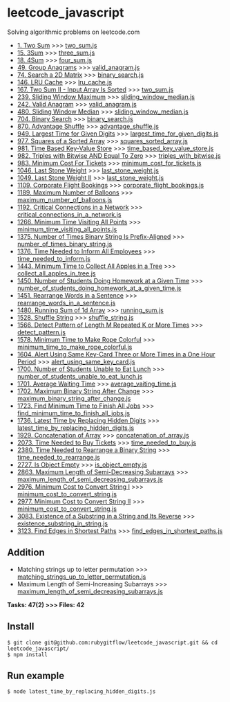 # leetcode_javascript
Solving algorithmic problems on leetcode.com

- [1. Two Sum](https://leetcode.com/problems/two-sum/) >>> [two_sum.js](https://github.com/rubygitflow/leetcode_javascript/blob/master/two_sum.js)
- [15. 3Sum](https://leetcode.com/problems/3sum/) >>> [three_sum.js](https://github.com/rubygitflow/leetcode_javascript/blob/master/three_sum.js)
- [18. 4Sum](https://leetcode.com/problems/4sum/) >>> [four_sum.js](https://github.com/rubygitflow/leetcode_javascript/blob/master/four_sum.js)
- [49. Group Anagrams](https://leetcode.com/problems/group-anagrams/) >>> [valid_anagram.js](https://github.com/rubygitflow/leetcode_javascript/blob/master/valid_anagram.js)
- [74. Search a 2D Matrix](https://leetcode.com/problems/search-a-2d-matrix/) >>> [binary_search.js](https://github.com/rubygitflow/leetcode_javascript/blob/master/binary_search.js)
- [146. LRU Cache](https://leetcode.com/problems/lru-cache/) >>> [lru_cache.js](https://github.com/rubygitflow/leetcode_javascript/blob/master/lru_cache.js)
- [167. Two Sum II - Input Array Is Sorted](https://leetcode.com/problems/two-sum-ii-input-array-is-sorted/) >>> [two_sum.js](https://github.com/rubygitflow/leetcode_javascript/blob/master/two_sum.js)
- [239. Sliding Window Maximum](https://leetcode.com/problems/sliding-window-maximum/) >>> [sliding_window_median.js](https://github.com/rubygitflow/leetcode_javascript/blob/master/sliding_window_median.js)
- [242. Valid Anagram](https://leetcode.com/problems/valid-anagram/) >>> [valid_anagram.js](https://github.com/rubygitflow/leetcode_javascript/blob/master/valid_anagram.js)
- [480. Sliding Window Median](https://leetcode.com/problems/sliding-window-median/) >>> [sliding_window_median.js](https://github.com/rubygitflow/leetcode_javascript/blob/master/sliding_window_median.js)
- [704. Binary Search](https://leetcode.com/problems/binary-search/) >>> [binary_search.js](https://github.com/rubygitflow/leetcode_javascript/blob/master/binary_search.js)
- [870. Advantage Shuffle](https://leetcode.com/problems/advantage-shuffle/) >>> [advantage_shuffle.js](https://github.com/rubygitflow/leetcode_javascript/blob/master/advantage_shuffle.js)
- [949. Largest Time for Given Digits](https://leetcode.com/problems/largest-time-for-given-digits/) >>> [largest_time_for_given_digits.js](https://github.com/rubygitflow/leetcode_javascript/blob/master/largest_time_for_given_digits.js)
- [977. Squares of a Sorted Array](https://leetcode.com/problems/squares-of-a-sorted-array/) >>> [squares_sorted_array.js](https://github.com/rubygitflow/leetcode_javascript/blob/master/squares_sorted_array.js)
- [981. Time Based Key-Value Store](https://leetcode.com/problems/time-based-key-value-store/) >>> [time_based_key_value_store.js](https://github.com/rubygitflow/leetcode_javascript/blob/master/time_based_key_value_store.js)
- [982. Triples with Bitwise AND Equal To Zero](https://leetcode.com/problems/triples-with-bitwise-and-equal-to-zero/) >>> [triples_with_bitwise.js](https://github.com/rubygitflow/leetcode_javascript/blob/master/triples_with_bitwise.js)
- [983. Minimum Cost For Tickets](https://leetcode.com/problems/minimum-cost-for-tickets/) >>> [minimum_cost_for_tickets.js](https://github.com/rubygitflow/leetcode_javascript/blob/master/minimum_cost_for_tickets.js)
- [1046. Last Stone Weight](https://leetcode.com/problems/last-stone-weight/) >>> [last_stone_weight.js](https://github.com/rubygitflow/leetcode_javascript/blob/master/last_stone_weight.js)
- [1049. Last Stone Weight II](https://leetcode.com/problems/last-stone-weight-ii/) >>> [last_stone_weight.js](https://github.com/rubygitflow/leetcode_javascript/blob/master/last_stone_weight.js)
- [1109. Corporate Flight Bookings](https://leetcode.com/problems/corporate-flight-bookings/) >>> [corporate_flight_bookings.js](https://github.com/rubygitflow/leetcode_javascript/blob/master/corporate_flight_bookings.js)
- [1189. Maximum Number of Balloons](https://leetcode.com/problems/maximum-number-of-balloons/) >>> [maximum_number_of_balloons.js](https://github.com/rubygitflow/leetcode_javascript/blob/master/maximum_number_of_balloons.js)
- [1192. Critical Connections in a Network](https://leetcode.com/problems/critical-connections-in-a-network/) >>> [critical_connections_in_a_network.js](https://github.com/rubygitflow/leetcode_javascript/blob/master/critical_connections_in_a_network.js)
- [1266. Minimum Time Visiting All Points](https://leetcode.com/problems/minimum-time-visiting-all-points/) >>> [minimum_time_visiting_all_points.js](https://github.com/rubygitflow/leetcode_javascript/blob/master/minimum_time_visiting_all_points.js)
- [1375. Number of Times Binary String Is Prefix-Aligned](https://leetcode.com/problems/number-of-times-binary-string-is-prefix-aligned/) >>> [number_of_times_binary_string.js](https://github.com/rubygitflow/leetcode_javascript/blob/master/number_of_times_binary_string.js)
- [1376. Time Needed to Inform All Employees](https://leetcode.com/problems/time-needed-to-inform-all-employees/) >>> [time_needed_to_inform.js](https://github.com/rubygitflow/leetcode_javascript/blob/master/time_needed_to_inform.js)
- [1443. Minimum Time to Collect All Apples in a Tree](https://leetcode.com/problems/minimum-time-to-collect-all-apples-in-a-tree/) >>> [collect_all_apples_in_tree.js](https://github.com/rubygitflow/leetcode_javascript/blob/master/collect_all_apples_in_tree.js)
- [1450. Number of Students Doing Homework at a Given Time](https://leetcode.com/problems/number-of-students-doing-homework-at-a-given-time/) >>> [number_of_students_doing_homework_at_a_given_time.js](https://github.com/rubygitflow/leetcode_javascript/blob/master/number_of_students_doing_homework_at_a_given_time.js)
- [1451. Rearrange Words in a Sentence](https://leetcode.com/problems/rearrange-words-in-a-sentence/) >>> [rearrange_words_in_a_sentence.js](https://github.com/rubygitflow/leetcode_javascript/blob/master/rearrange_words_in_a_sentence.js)
- [1480. Running Sum of 1d Array](https://leetcode.com/problems/running-sum-of-1d-array/) >>> [running_sum.js](https://github.com/rubygitflow/leetcode_javascript/blob/master/running_sum.js)
- [1528. Shuffle String](https://leetcode.com/problems/shuffle-string/) >>> [shuffle_string.js](https://github.com/rubygitflow/leetcode_javascript/blob/master/shuffle_string.js)
- [1566. Detect Pattern of Length M Repeated K or More Times](https://leetcode.com/problems/detect-pattern-of-length-m-repeated-k-or-more-times/) >>> [detect_pattern.js](https://github.com/rubygitflow/leetcode_javascript/blob/master/detect_pattern.js)
- [1578. Minimum Time to Make Rope Colorful](https://leetcode.com/problems/minimum-time-to-make-rope-colorful/) >>> [minimum_time_to_make_rope_colorful.js](https://github.com/rubygitflow/leetcode_javascript/blob/master/minimum_time_to_make_rope_colorful.js)
- [1604. Alert Using Same Key-Card Three or More Times in a One Hour Period](https://leetcode.com/problems/alert-using-same-key-card-three-or-more-times-in-a-one-hour-period/) >>> [alert_using_same_key_card.js](https://github.com/rubygitflow/leetcode_javascript/blob/master/alert_using_same_key_card.js)
- [1700. Number of Students Unable to Eat Lunch](https://leetcode.com/problems/number-of-students-unable-to-eat-lunch/) >>> [number_of_students_unable_to_eat_lunch.js](https://github.com/rubygitflow/leetcode_javascript/blob/master/number_of_students_unable_to_eat_lunch.js)
- [1701. Average Waiting Time](https://leetcode.com/problems/average-waiting-time/) >>> [average_vaiting_time.js](https://github.com/rubygitflow/leetcode_javascript/blob/master/average_vaiting_time.js)
- [1702. Maximum Binary String After Change](https://leetcode.com/problems/maximum-binary-string-after-change/) >>> [maximum_binary_string_after_change.js](https://github.com/rubygitflow/leetcode_javascript/blob/master/maximum_binary_string_after_change.js)
- [1723. Find Minimum Time to Finish All Jobs](https://leetcode.com/problems/find-minimum-time-to-finish-all-jobs/) >>> [find_minimum_time_to_finish_all_jobs.js](https://github.com/rubygitflow/leetcode_javascript/blob/master/find_minimum_time_to_finish_all_jobs.js)
- [1736. Latest Time by Replacing Hidden Digits](https://leetcode.com/problems/latest-time-by-replacing-hidden-digits/) >>> [latest_time_by_replacing_hidden_digits.js](https://github.com/rubygitflow/leetcode_javascript/blob/master/latest_time_by_replacing_hidden_digits.js)
- [1929. Concatenation of Array](https://leetcode.com/problems/concatenation-of-array/) >>> [concatenation_of_array.js](https://github.com/rubygitflow/leetcode_javascript/blob/master/concatenation_of_array.js)
- [2073. Time Needed to Buy Tickets](https://leetcode.com/problems/time-needed-to-buy-tickets/) >>> [time_needed_to_buy.js](https://github.com/rubygitflow/leetcode_javascript/blob/master/time_needed_to_buy.js)
- [2380. Time Needed to Rearrange a Binary String](https://leetcode.com/problems/time-needed-to-rearrange-a-binary-string/) >>> [time_needed_to_rearrange.js](https://github.com/rubygitflow/leetcode_javascript/blob/master/time_needed_to_rearrange.js)
- [2727. Is Object Empty](https://leetcode.com/problems/is-object-empty/) >>> [is_object_empty.js](https://github.com/rubygitflow/leetcode_javascript/blob/master/is_object_empty.js)
- [2863. Maximum Length of Semi-Decreasing Subarrays](https://leetcode.com/problems/maximum-length-of-semi-decreasing-subarrays/) >>> [maximum_length_of_semi_decreasing_subarrays.js](https://github.com/rubygitflow/leetcode_javascript/blob/master/maximum_length_of_semi_decreasing_subarrays.js)
- [2976. Minimum Cost to Convert String I](https://leetcode.com/problems/minimum-cost-to-convert-string-i/) >>> [minimum_cost_to_convert_string.js](https://github.com/rubygitflow/leetcode_javascript/blob/master/minimum_cost_to_convert_string.js)
- [2977. Minimum Cost to Convert String II](https://leetcode.com/problems/minimum-cost-to-convert-string-ii/) >>> [minimum_cost_to_convert_string.js](https://github.com/rubygitflow/leetcode_javascript/blob/master/minimum_cost_to_convert_string.js)
- [3083. Existence of a Substring in a String and Its Reverse](https://leetcode.com/problems/existence-of-a-substring-in-a-string-and-its-reverse/) >>> [existence_substring_in_string.js](https://github.com/rubygitflow/leetcode_javascript/blob/master/existence_substring_in_string.js)
- [3123. Find Edges in Shortest Paths](https://leetcode.com/problems/find-edges-in-shortest-paths/) >>> [find_edges_in_shortest_paths.js](https://github.com/rubygitflow/leetcode_javascript/blob/master/find_edges_in_shortest_paths.js)

## Addition
- Matching strings up to letter permutation >>> [matching_strings_up_to_letter_permutation.js](https://github.com/rubygitflow/leetcode_javascript/blob/master/matching_strings_up_to_letter_permutation.js)
- Maximum Length of Semi-Increasing Subarrays >>> [maximum_length_of_semi_decreasing_subarrays.js](https://github.com/rubygitflow/leetcode_javascript/blob/master/maximum_length_of_semi_decreasing_subarrays.js)

**Tasks: 47(2)  >>> Files: 42**

## Install
```shell
$ git clone git@github.com:rubygitflow/leetcode_javascript.git && cd leetcode_javascript/
$ npm install
```

## Run example
```shell
$ node latest_time_by_replacing_hidden_digits.js
```
